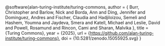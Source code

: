 @software{alan-turing-institute/turing-commons,
  author = {
    Burr, Christopher and
    Barlow, Nick and
    Borda, Ann and
    Ding, Jennifer and
    Dominguez, Andres and
    Fischer, Claudia and
    Hadjiloizou, Semeli and
    Hashem, Youmna and
    Jaydeva, Smera and
    Katell, Michael and
    Leslie, David and
    Powell, Rosamund and
    Rincon, Cami and
    Sharan, Malvika
  },
  title = {Turing Commons},
  year = {2025},
  url = {https://github.com/alan-turing-institute/turing-commons},
  doi = {10.5281/zenodo.15055925.svg}
}
